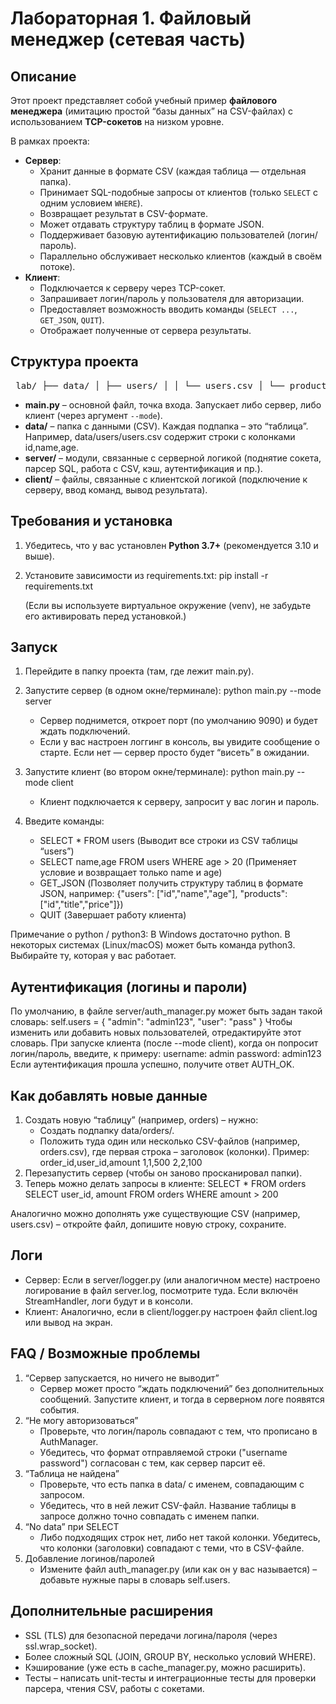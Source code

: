 # Лабораторная 1. Файловый менеджер (сетевая часть)

## Описание

Этот проект представляет собой учебный пример **файлового менеджера** (имитацию простой “базы данных” на CSV-файлах) с использованием **TCP-сокетов** на низком уровне.

В рамках проекта:
- **Сервер**:
  - Хранит данные в формате CSV (каждая таблица — отдельная папка).
  - Принимает SQL-подобные запросы от клиентов (только `SELECT` с одним условием `WHERE`).
  - Возвращает результат в CSV-формате.
  - Может отдавать структуру таблиц в формате JSON.
  - Поддерживает базовую аутентификацию пользователей (логин/пароль).
  - Параллельно обслуживает несколько клиентов (каждый в своём потоке).
- **Клиент**:
  - Подключается к серверу через TCP-сокет.
  - Запрашивает логин/пароль у пользователя для авторизации.
  - Предоставляет возможность вводить команды (`SELECT ...`, `GET_JSON`, `QUIT`).
  - Отображает полученные от сервера результаты.

## Структура проекта

<pre> lab/ ├── data/ │ ├── users/ │ │ └── users.csv │ └── products/ │ └── products.csv ├── main.py ├── requirements.txt ├── server/ │ ├── __init__.py │ ├── server.py │ ├── client_handler.py │ ├── sql_parser.py │ ├── csv_manager.py │ ├── cache_manager.py │ ├── auth_manager.py │ ├── logger.py │ └── utils.py └── client/ ├── __init__.py ├── client.py ├── logger.py └── utils.py </pre>

- **main.py** – основной файл, точка входа. Запускает либо сервер, либо клиент (через аргумент `--mode`).
- **data/** – папка с данными (CSV). Каждая подпапка – это “таблица”.
  Например, data/users/users.csv содержит строки с колонками id,name,age.
- **server/** – модули, связанные с серверной логикой (поднятие сокета, парсер SQL, работа с CSV, кэш, аутентификация и пр.).
- **client/** – файлы, связанные с клиентской логикой (подключение к серверу, ввод команд, вывод результата).

## Требования и установка

1. Убедитесь, что у вас установлен **Python 3.7+** (рекомендуется 3.10 и выше).
2. Установите зависимости из requirements.txt:
   pip install -r requirements.txt
   
   (Если вы используете виртуальное окружение (venv), не забудьте его активировать перед установкой.)

## Запуск

1. Перейдите в папку проекта (там, где лежит main.py).
2. Запустите сервер (в одном окне/терминале):
   python main.py --mode server
   - Сервер поднимется, откроет порт (по умолчанию 9090) и будет ждать подключений.
   - Если у вас настроен логгинг в консоль, вы увидите сообщение о старте. Если нет — сервер просто будет “висеть” в ожидании.

3. Запустите клиент (во втором окне/терминале):
   python main.py --mode client
   - Клиент подключается к серверу, запросит у вас логин и пароль.

4. Введите команды:
   - SELECT * FROM users
     (Выводит все строки из CSV таблицы “users”)
   - SELECT name,age FROM users WHERE age > 20
     (Применяет условие и возвращает только name и age)
   - GET_JSON
     (Позволяет получить структуру таблиц в формате JSON, например: {"users": ["id","name","age"], "products":["id","title","price"]})
   - QUIT
     (Завершает работу клиента)

Примечание о python / python3:
В Windows достаточно python. В некоторых системах (Linux/macOS) может быть команда python3. Выбирайте ту, которая у вас работает.

## Аутентификация (логины и пароли)

По умолчанию, в файле server/auth_manager.py может быть задан такой словарь:
self.users = {
    "admin": "admin123",
    "user": "pass"
}
Чтобы изменить или добавить новых пользователей, отредактируйте этот словарь.
При запуске клиента (после --mode client), когда он попросит логин/пароль, введите, к примеру:
username: admin
password: admin123
Если аутентификация прошла успешно, получите ответ AUTH_OK.

## Как добавлять новые данные

1. Создать новую “таблицу” (например, orders) – нужно:
   - Создать подпапку data/orders/.
   - Положить туда один или несколько CSV-файлов (например, orders.csv), где первая строка – заголовок (колонки). Пример:
     order_id,user_id,amount
     1,1,500
     2,2,100
2. Перезапустить сервер (чтобы он заново просканировал папки).
3. Теперь можно делать запросы в клиенте:
   SELECT * FROM orders
   SELECT user_id, amount FROM orders WHERE amount > 200

Аналогично можно дополнять уже существующие CSV (например, users.csv) – откройте файл, допишите новую строку, сохраните.

## Логи

- Сервер:
  Если в server/logger.py (или аналогичном месте) настроено логирование в файл server.log, посмотрите туда.
  Если включён StreamHandler, логи будут и в консоли.
- Клиент:
  Аналогично, если в client/logger.py настроен файл client.log или вывод на экран.

## FAQ / Возможные проблемы

1. “Сервер запускается, но ничего не выводит”
   - Сервер может просто “ждать подключений” без дополнительных сообщений. Запустите клиент, и тогда в серверном логе появятся события.
2. “Не могу авторизоваться”
   - Проверьте, что логин/пароль совпадают с тем, что прописано в AuthManager.
   - Убедитесь, что формат отправляемой строки ("username password") согласован с тем, как сервер парсит её.
3. “Таблица не найдена”
   - Проверьте, что есть папка в data/ с именем, совпадающим с запросом.
   - Убедитесь, что в ней лежит CSV-файл. Название таблицы в запросе должно точно совпадать с именем папки.
4. “No data” при SELECT
   - Либо подходящих строк нет, либо нет такой колонки. Убедитесь, что колонки (заголовки) совпадают с теми, что в CSV-файле.
5. Добавление логинов/паролей
   - Измените файл auth_manager.py (или как он у вас называется) – добавьте нужные пары в словарь self.users.

## Дополнительные расширения

- SSL (TLS) для безопасной передачи логина/пароля (через ssl.wrap_socket).
- Более сложный SQL (JOIN, GROUP BY, несколько условий WHERE).
- Кэширование (уже есть в cache_manager.py, можно расширить).
- Тесты – написать unit-тесты и интеграционные тесты для проверки парсера, чтения CSV, работы с сокетами.
